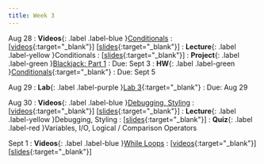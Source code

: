 ```yaml
---
title: Week 3
---
```


Aug 28
: **Videos**{: .label .label-blue }[Conditionals](https://edstem.org/us/courses/41289/lessons/70840)
  : \[[videos](https://www.youtube.com/playlist?list=PLWGqLlpet_GQ4EM432WkJrzhMYrCNrcDu){:target="_blank"}\] \[[slides](https://docs.google.com/presentation/d/1VATDJAqaeJSfF0K_eH5RBPAD1HwYRGYO3kPkjWmZXZA){:target="_blank"}\]
: **Lecture**{: .label .label-yellow }Conditionals
  : \[[slides](https://docs.google.com/presentation/d/1WhLN9NENNznXfmnTU8UToRxlYyZNCKD81a1BwI8w-_k){:target="_blank"}\]
: **Project**{: .label .label-green }[Blackjack: Part 1](https://edstem.org/us/courses/41289/lessons/73250)
  : Due: Sept 3
: **HW**{: .label .label-green }[Conditionals](https://edstem.org/us/courses/41289/lessons/74110){:target="_blank"}
  : Due: Sept 5

Aug 29
: **Lab**{: .label .label-purple }[Lab 3](https://edstem.org/us/courses/41289/lessons/74365){:target="_blank"}
  : Due: Aug 29

Aug 30
: **Videos**{: .label .label-blue }[Debugging, Styling](https://edstem.org/us/courses/41289/lessons/70972)
  : \[[videos](https://www.youtube.com/playlist?list=PLWGqLlpet_GSptVem4I4CvTylQFSkGlCz){:target="_blank"}\] \[[slides](https://docs.google.com/presentation/d/1V2f-yjT5Ccg3Q5h-kFLBdIptEFL_dNzJdQxgN_2Ew3g){:target="_blank"}\]
: **Lecture**{: .label .label-yellow }Debugging, Styling
  : \[[slides](https://docs.google.com/presentation/d/18nryGfjr0VpjyG7bRd1ddMrQpigKsyFA3_hO9Sm1Rtg){:target="_blank"}\]
: **Quiz**{: .label .label-red }Variables, I/O, Logical / Comparison Operators

Sept 1
: **Videos**{: .label .label-blue }[While Loops](https://edstem.org/us/courses/41289/lessons/70869)
  : \[[videos](https://www.youtube.com/playlist?list=PLWGqLlpet_GR2UaaHiTk7NwXcMHwsDfFt){:target="_blank"}\] \[[slides](https://docs.google.com/presentation/d/1RQE3JzxIXqQgx4u5scyKDrnmRqrD3ZWhzNR1NJnAlKQ){:target="_blank"}\]
